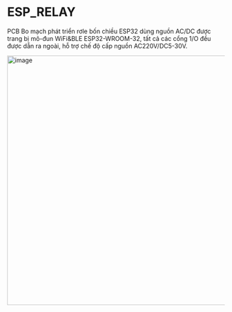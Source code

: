 # ESP_RELAY
PCB
Bo mạch phát triển rơle bốn chiều ESP32 dùng nguồn AC/DC được trang bị mô-đun WiFi&BLE ESP32-WROOM-32, tất cả các cổng 1/O đều được dẫn ra ngoài, hỗ trợ chế độ cấp nguồn AC220V/DC5-30V.

<img width="1038" height="577" alt="image" src="https://github.com/user-attachments/assets/4253e275-6f19-4dec-bd40-354ca829eff2" />

